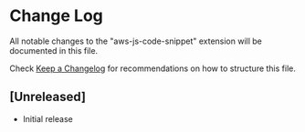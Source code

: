 # Change Log

All notable changes to the "aws-js-code-snippet" extension will be documented in this file.

Check [Keep a Changelog](http://keepachangelog.com/) for recommendations on how to structure this file.

## [Unreleased]

- Initial release